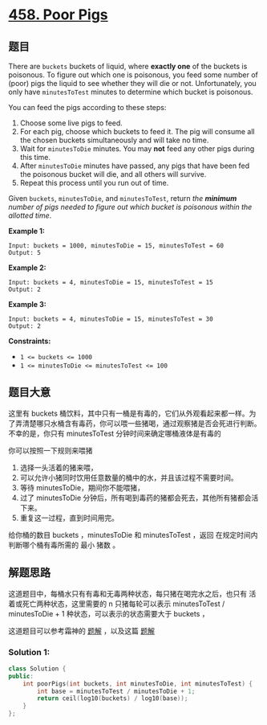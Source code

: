 # [458. Poor Pigs](https://leetcode-cn.com/problems/poor-pigs/)

## 题目

There are `buckets` buckets of liquid, where **exactly one** of the buckets is poisonous. To figure out which one is poisonous, you feed some number of (poor) pigs the liquid to see whether they will die or not. Unfortunately, you only have `minutesToTest` minutes to determine which bucket is poisonous.

You can feed the pigs according to these steps:

1. Choose some live pigs to feed.
2. For each pig, choose which buckets to feed it. The pig will consume all the chosen buckets simultaneously and will take no time.
3. Wait for `minutesToDie` minutes. You may **not** feed any other pigs during this time.
4. After `minutesToDie` minutes have passed, any pigs that have been fed the poisonous bucket will die, and all others will survive.
5. Repeat this process until you run out of time.

Given `buckets`, `minutesToDie`, and `minutesToTest`, return *the **minimum** number of pigs needed to figure out which bucket is poisonous within the allotted time*.

 

**Example 1:**

```
Input: buckets = 1000, minutesToDie = 15, minutesToTest = 60
Output: 5
```

**Example 2:**

```
Input: buckets = 4, minutesToDie = 15, minutesToTest = 15
Output: 2
```

**Example 3:**

```
Input: buckets = 4, minutesToDie = 15, minutesToTest = 30
Output: 2
```

 

**Constraints:**

- `1 <= buckets <= 1000`
- `1 <= minutesToDie <= minutesToTest <= 100`

## 题目大意

这里有 buckets 桶饮料，其中只有一桶是有毒的，它们从外观看起来都一样。为了弄清楚哪只水桶含有毒药，你可以喂一些猪喝，通过观察猪是否会死进行判断。不幸的是，你只有 minutesToTest 分钟时间来确定哪桶液体是有毒的

你可以按照一下规则来喂猪
1. 选择一头活着的猪来喂，
2. 可以允许小猪同时饮用任意数量的桶中的水，并且该过程不需要时间。
3. 等待 minutesToDie，期间你不能喂猪，
4. 过了 minutesToDie 分钟后，所有喝到毒药的猪都会死去，其他所有猪都会活下来。
5. 重复这一过程，直到时间用完。

给你桶的数目 buckets ，minutesToDie 和 minutesToTest ，返回 在规定时间内判断哪个桶有毒所需的 最小 猪数 。

## 解题思路

这道题目中，每桶水只有有毒和无毒两种状态，每只猪在喝完水之后，也只有 活着或死亡两种状态，这里需要的 n 只猪每轮可以表示 minutesToTest / minutesToDie + 1 种状态，可以表示的状态需要大于 buckets ，

这道题目可以参考霜神的 [题解](https://leetcode.com/problems/poor-pigs/submissions/) ，以及这篇 [题解](https://leetcode-cn.com/problems/poor-pigs/solution/tong-ge-lai-shua-ti-la-k-jin-zhi-wen-ti-ha2ze/)

### Solution 1:



````c++
class Solution {
public:
    int poorPigs(int buckets, int minutesToDie, int minutesToTest) {
        int base = minutesToTest / minutesToDie + 1;
        return ceil(log10(buckets) / log10(base));
    }
};

````
